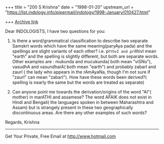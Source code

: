 +++
title = "200 S Krishna"
date = "1998-01-20"
upstream_url = "https://list.indology.info/pipermail/indology/1998-January/010427.html"

+++
[Archive link](https://list.indology.info/pipermail/indology/1998-January/010427.html)

Dear INDOLOGISTS,
I have two questions for you:
1. Is there a word/grammatical classification to describe two separate
Samskrt words which have the same meaning(paryAya pada) and  the
spellings are slight variants of each other? i.e. pr`thvI and pr`ithivI
mean "earth" and the spelling is slightly different, but both are
separate words.
Other examples are : mukunda and mucukunda( both mean "viSNu"),
vasudhA and vasundharA( both mean "earth") and probably zabarI and
zaurI ( the lady who appears in the rAmAyaNa, though I'm not sure if
"zaurI" can mean "zabarI"). How have these words been derived?( spelling
is nearly the same but the words are treated  as separate)

2. Can anyone point me towards the derivation/origins of the word "AI"(
mother) in marATHI and assamese? The word AFAIK does not exist in Hindi
and Bengali( the languages spoken in between Maharashtra and
Assam) but is strangely present in these two geographically
discontinuous areas. Are there any other examples of such words?

Regards,
Krishna

______________________________________________________
Get Your Private, Free Email at http://www.hotmail.com



